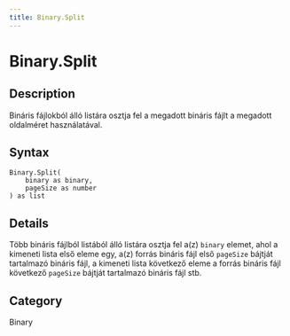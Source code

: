 ```yaml
---
title: Binary.Split
---
```


# Binary.Split


## Description

Bináris fájlokból álló listára osztja fel a megadott bináris fájlt a megadott oldalméret használatával.


## Syntax

```powerquery
Binary.Split(
    binary as binary,
    pageSize as number
) as list
```


## Details

Több bináris fájlból listából álló listára osztja fel a(z) <code>binary</code> elemet, ahol a kimeneti lista első eleme egy, a(z)     forrás bináris fájl első <code>pageSize</code> bájtját tartalmazó bináris fájl, a kimeneti lista következő eleme a forrás bináris fájl következő <code>pageSize</code> bájtját tartalmazó bináris fájl stb.



## Category
Binary
